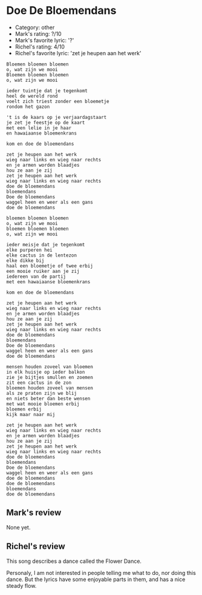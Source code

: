 # Doe De Bloemendans

 * Category: other
 * Mark's rating: ?/10
 * Mark's favorite lyric: '?'
 * Richel's rating: 4/10
 * Richel's favorite lyric: 'zet je heupen aan het werk'

```
Bloemen bloemen bloemen
o, wat zijn we mooi
Bloemen bloemen bloemen
o, wat zijn we mooi

ieder tuintje dat je tegenkomt
heel de wereld rond
voelt zich triest zonder een bloemetje
rondom het gazon

't is de kaars op je verjaardagstaart
je zet je feestje op de kaart
met een lelie in je haar
en hawaiaanse bloemenkrans

kom en doe de bloemendans

zet je heupen aan het werk
wieg naar links en wieg naar rechts
en je armen worden blaadjes
hou ze aan je zij
zet je heupen aan het werk
wieg naar links en wieg naar rechts
doe de bloemendans
bloemendans
Doe de bloemendans
waggel heen en weer als een gans
doe de bloemendans

bloemen bloemen bloemen
o, wat zijn we mooi
bloemen bloemen bloemen
o, wat zijn we mooi

ieder meisje dat je tegenkomt
elke purperen hei
elke cactus in de lentezon
elke dikke bij
haal een bloemetje of twee erbij
een mooie ruiker aan je zij
iedereen van de partij
met een hawaiaanse bloemenkrans

kom en doe de bloemendans

zet je heupen aan het werk
wieg naar links en wieg naar rechts
en je armen worden blaadjes
hou ze aan je zij
zet je heupen aan het werk
wieg naar links en wieg naar rechts
doe de bloemendans
bloemendans
Doe de bloemendans
waggel heen en weer als een gans
doe de bloemendans

mensen houden zoveel van bloemen
in elk huisje op ieder balkon
zie je bijtjes smullen en zoemen
zit een cactus in de zon
bloemen houden zoveel van mensen
als ze praten zijn we blij
en niets beter dan beste wensen
met wat mooie bloemen erbij
bloemen erbij
kijk maar naar mij

zet je heupen aan het werk
wieg naar links en wieg naar rechts
en je armen worden blaadjes
hou ze aan je zij
zet je heupen aan het werk
wieg naar links en wieg naar rechts
doe de bloemendans
bloemendans
Doe de bloemendans
waggel heen en weer als een gans
doe de bloemendans
doe de bloemendans
bloemendans
doe de bloemendans

```

## Mark's review

None yet.

## Richel's review
 
This song describes a dance called the Flower Dance.

Personaly, I am not interested in people telling me what to do, nor doing this dance. But the lyrics have some enjoyable parts in them, and has a nice steady flow.